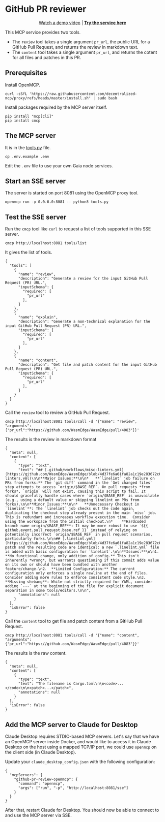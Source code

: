 # GitHub PR reviewer

<div align="center">
  
[Watch a demo video](https://x.com/mcp_servers/status/1914915281262272895)
|
**[Try the service here](https://openmcp.app/apps/pr-reviewer/)**

</div>

This MCP service provides two tools.

* The `review` tool takes a single argument `pr_url`, the public URL for a GitHub Pull Request, and returns the review in markdown text.
* The `content` tool takes a single argument `pr_url`, and returns the cotent for all files and patches in this PR.

## Prerequisites

Install OpenMCP.

```
curl -sSfL 'https://raw.githubusercontent.com/decentralized-mcp/proxy/refs/heads/master/install.sh' | sudo bash
```

Install packages required by the MCP server itself.


```
pip install "mcp[cli]"
pip install cmcp
```

## The MCP server

It is in the [tools.py](tools.py) file.

```
cp .env.example .env
```

Edit the `.env` file to use your own Gaia node services.

## Start an SSE server

The server is started on port 8081 using the OpenMCP proxy tool.

```
openmcp run -p 0.0.0.0:8081 -- python3 tools.py
```

## Test the SSE server

Run the `cmcp` tool like `curl` to request a list of tools supported in this SSE server.

```
cmcp http://localhost:8081 tools/list
```

It gives the list of tools.

```
{
  "tools": [
    {
      "name": "review",
      "description": "Generate a review for the input GitHub Pull Request (PR) URL.",
      "inputSchema": {
        "required": [
          "pr_url"
        ],
      }
    },
    {
      "name": "explain",
      "description": "Generate a non-technical explanation for the input GitHub Pull Request (PR) URL.",
      "inputSchema": {
        "required": [
          "pr_url"
        ],
      }
    },
    {
      "name": "content",
      "description": "Get file and patch content for the input GitHub Pull Request (PR) URL.",
      "inputSchema": {
        "required": [
          "pr_url"
        ],
      }
    }
  ]
}
```

Call the `review` tool to review a GitHub Pull Request.

```
cmcp http://localhost:8081 tools/call -d '{"name": "review", "arguments": {"pr_url":"https://github.com/WasmEdge/WasmEdge/pull/4083"}}'
```

The results is the review in markdown format

```
{
  "meta": null,
  "content": [
    {
      "type": "text",
      "text": "## [.github/workflows/misc-linters.yml](https://github.com/WasmEdge/WasmEdge/blob/4d37fe6a61fa82a1c19e283672c0bd14a41ab90b/.github%2Fworkflows%2Fmisc-linters.yml)\n\n**Major Issues:**\n\n*   **`linelint` job failure on PRs from forks:** The `git diff` command in the `Get changed files` step attempts to access `origin/$BASE_REF`. On pull requests *from forks*, `origin` will not exist, causing this script to fail. It should gracefully handle cases where `origin/$BASE_REF` is unavailable (e.g., using a default value or skipping linelint on PRs from forks).\n\n**Minor Issues:**\n\n*   **Unnecessary Checkout in `linelint`**: The `linelint` job checks out the code again, duplicating the checkout step already present in the main `misc` job. This is redundant and increases workflow execution time.  Consider using the workspace from the initial checkout.\n*    **Hardcoded branch name origin/$BASE_REF**: It may be more robust to use `${{ github.event.pull_request.base.ref }}` instead of relying on potentially incorrect `origin/$BASE_REF` in pull request scenarios, particularly forks.\n\n## [.linelint.yml](https://github.com/WasmEdge/WasmEdge/blob/4d37fe6a61fa82a1c19e283672c0bd14a41ab90b/.linelint.yml)\n\nThe patch and the resulting code are identical: a new `.linelint.yml` file is added with basic configuration for `linelint`.\n\n**Issues:**\n\n1.  **No functional change, only addition of config.** This isn't inherently *wrong*, but warrants questioning if this commit adds value on its own or should have been bundled with another feature/change.\n2.  **Limited Configuration:** The current configuration only enforces a single newline at the end of files. Consider adding more rules to enforce consistent code style.\n3. **Missing shebang**: While not strictly required for YAML, consider adding `---` at the beginning of the file for explicit document separation in some tools/editors.\n\n",
      "annotations": null
    }
  ],
  "isError": false
}
```

Call the `content` tool to get file and patch content from a GitHub Pull Request.

```
cmcp http://localhost:8081 tools/call -d '{"name": "content", "arguments": {"pr_url":"https://github.com/WasmEdge/WasmEdge/pull/4083"}}'
```

The results is the raw content.


```
{ 
  "meta": null,
  "content": [
    {
      "type": "text",
      "text": "The filename is Cargo.toml\n\n<code>...</code>\n\n<patch>...</patch>",
      "annotations": null
    }
  ],
  "isError": false
}
```

## Add the MCP server to Claude for Desktop

Claude Desktop requires STDIO-based MCP servers. Let's say that we have an OpenMCP server inside Docker, and would like to access it in Claude Desktop on the host using a mapped TCP/IP port, we could use `openmcp` on the client side (in Claude Desktop).

Update your `claude_desktop_config.json` with the following configuration:

```
{
  "mcpServers": {
    "github-pr-review-openmcp": {
      "command": "openmcp",
      "args": ["run", "-p", "http://localhost:8081/sse"]
    }
  }
}
```

After that, restart Claude for Desktop. You should now be able to connect to and use the MCP server via SSE.

